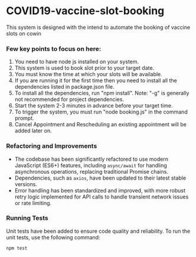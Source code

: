 # COVID19-vaccine-slot-booking
This system is designed with the intend to automate the booking of vaccine slots on cowin

### Few key points to focus on here:
1. You need to have node js installed on your system.
2. This system is used to book slot prior to your target date.
3. You must know the time at which your slots will be available.
4. If you are running it for the first time then you need to install all the dependencies listed in package.json file.
5. To install all the dependencies, run "npm install". Note: "-g" is generally not recommended for project dependencies.
6. Start the system 2-3 minutes in advance before your target time.
7. To trigger the system, you must run "node booking.js" in the command prompt.
8. Cancel Appointment and Rescheduling an existing appointment will be added later on.

### Refactoring and Improvements
- The codebase has been significantly refactored to use modern JavaScript (ES6+) features, including `async/await` for handling asynchronous operations, replacing traditional Promise chains.
- Dependencies, such as `axios`, have been updated to their latest stable versions.
- Error handling has been standardized and improved, with more robust retry logic implemented for API calls to handle transient network issues or rate limiting.

### Running Tests
Unit tests have been added to ensure code quality and reliability. To run the unit tests, use the following command:
```bash
npm test
```
